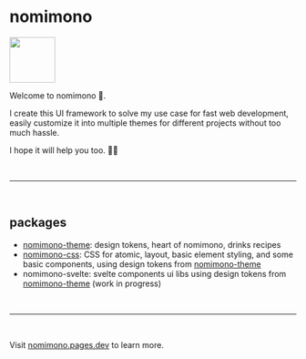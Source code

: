 # nomimono

<img src="https://nomimono.pages.dev/logo-symbol.svg" height="80">

Welcome to nomimono 🥂.

I create this UI framework to solve my use case for fast web development, easily customize it
into multiple themes for different projects without too much hassle.

I hope it will help you too. 🍷🍷

<br>

---

<br>

## packages

-   [nomimono-theme](https://github.com/BioMaRu/nomimono/tree/main/packages/nomimono-theme): design tokens, heart of nomimono, drinks recipes
-   [nomimono-css](https://github.com/BioMaRu/nomimono/tree/main/packages/nomimono-css): CSS for atomic, layout, basic element styling, and some basic components, using design tokens from [nomimono-theme](https://github.com/BioMaRu/nomimono/tree/main/packages/nomimono-theme)
-   nomimono-svelte: svelte components ui libs using design tokens from [nomimono-theme](https://github.com/BioMaRu/nomimono/tree/main/packages/nomimono-theme) (work in progress)

<br>

---

<br>

Visit [nomimono.pages.dev](https://nomimono.pages.dev/) to learn more.
